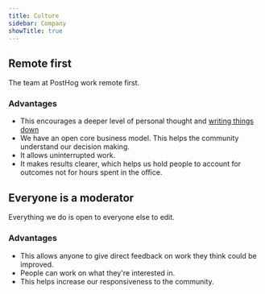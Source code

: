 ```yaml
---
title: Culture
sidebar: Company
showTitle: true
---
```

## Remote first

The team at PostHog work remote first.

### Advantages

* This encourages a deeper level of personal thought and [writing things down](/handbook/values#communication)
* We have an open core business model. This helps the community understand our decision making.
* It allows uninterrupted work.
* It makes results clearer, which helps us hold people to account for outcomes not for hours spent in the office.

## Everyone is a moderator

Everything we do is open to everyone else to edit.

### Advantages

* This allows anyone to give direct feedback on work they think could be improved.
* People can work on what they're interested in.
* This helps increase our responsiveness to the community. 